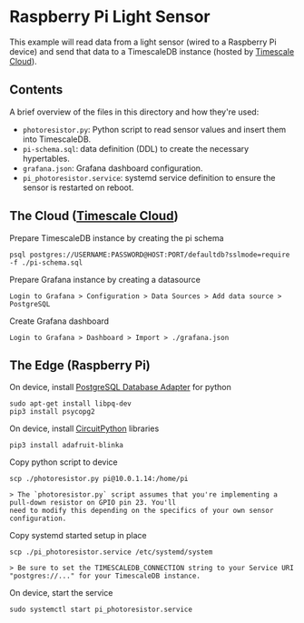 # Raspberry Pi Light Sensor

This example will read data from a light sensor (wired to a Raspberry Pi device) and send that
data to a TimescaleDB instance (hosted by [Timescale Cloud](https://www.timescale.com/cloud)).

## Contents

A brief overview of the files in this directory and how they're used:

* `photoresistor.py`: Python script to read sensor values and insert them into TimescaleDB.
* `pi-schema.sql`: data definition (DDL) to create the necessary hypertables.
* `grafana.json`: Grafana dashboard configuration.
* `pi_photoresistor.service`: systemd service definition to ensure the sensor is restarted on reboot.

## The Cloud ([Timescale Cloud](https://www.timescale.com/cloud))

Prepare TimescaleDB instance by creating the pi schema

    psql postgres://USERNAME:PASSWORD@HOST:PORT/defaultdb?sslmode=require -f ./pi-schema.sql

Prepare Grafana instance by creating a datasource

    Login to Grafana > Configuration > Data Sources > Add data source > PostgreSQL

Create Grafana dashboard

    Login to Grafana > Dashboard > Import > ./grafana.json

## The Edge (Raspberry Pi)

On device, install [PostgreSQL Database Adapter](https://github.com/psycopg/psycopg2) for python

    sudo apt-get install libpq-dev
    pip3 install psycopg2

On device, install [CircuitPython](https://learn.adafruit.com/circuitpython-on-raspberrypi-linux/installing-circuitpython-on-raspberry-pi) libraries

    pip3 install adafruit-blinka

Copy python script to device

    scp ./photoresistor.py pi@10.0.1.14:/home/pi

    > The `photoresistor.py` script assumes that you're implementing a pull-down resistor on GPIO pin 23. You'll
    need to modify this depending on the specifics of your own sensor configuration.

Copy systemd started setup in place

    scp ./pi_photoresistor.service /etc/systemd/system

    > Be sure to set the TIMESCALEDB_CONNECTION string to your Service URI "postgres://..." for your TimescaleDB instance.

On device, start the service

    sudo systemctl start pi_photoresistor.service

